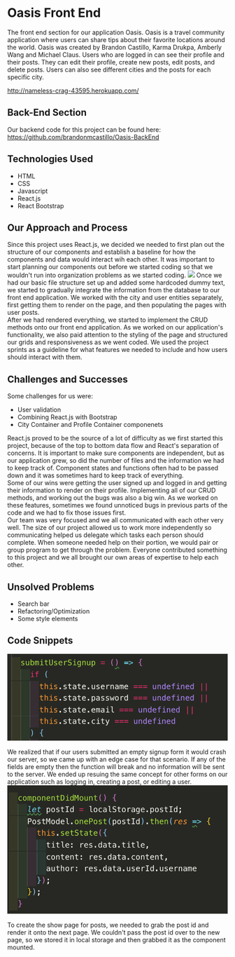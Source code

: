 # Oasis Front End
The front end section for our application Oasis. Oasis is a travel community application where users can share tips about their favorite locations around the world. Oasis was created by Brandon Castillo, Karma Drukpa, Amberly Wang and Michael Claus. Users who are logged in can see their profile and their posts. They can edit their profile, create new posts, edit posts, and delete posts. Users can also see different cities and the posts for each specific city.

http://nameless-crag-43595.herokuapp.com/

## Back-End Section
Our backend code for this project can be found here: https://github.com/brandonmcastillo/Oasis-BackEnd

## Technologies Used
- HTML
- CSS
- Javascript
- React.js
- React Bootstrap

## Our Approach and Process
Since this project uses React.js, we decided we needed to first plan out the structure of our components and establish a baseline for how the components and data would interact wih each other. It was important to start planning our components out before we started coding so that we wouldn't run into organization problems as we started coding.
![](https://trello-attachments.s3.amazonaws.com/5c7d6628351a436652f4b9ac/5c7d997c3eb06d4ec83b3b10/6460ca0200169a84858620d58d8f1289/IMG_5454_(2).jpg)
Once we had our basic file structure set up and added some hardcoded dummy text, we started to gradually integrate the information from the database to our front end application. We worked with the city and user entities separately, first getting them to render on the page, and then populating the pages with user posts.
<br />
After we had rendered everything, we started to implement the CRUD methods onto our front end application. As we worked on our application's functionality, we also paid attention to the styling of the page and structured our grids and responsiveness as we went coded. We used the project sprints as a guideline for what features we needed to include and how users should interact with them.
## Challenges and Successes
Some challenges for us were:
* User validation
* Combining React.js with Bootstrap
* City Container and Profile Container componenets

React.js proved to be the source of a lot of difficulty as we first started this project, because of the top to bottom data flow and React's separation of concerns. It is important to make sure components are independent, but as our application grew, so did the number of files and the information we had to keep track of. Component states and functions often had to be passed down and it was sometimes hard to keep track of everything.
<br />
Some of our wins were getting the user signed up and logged in and getting their information to render on their profile. Implementing all of our CRUD methods, and working out the bugs was also a big win. As we worked on these features, sometimes we found unnoticed bugs in previous parts of the code and we had to fix those issues first. 
<br />
Our team was very focused and we all communicated with each other very well. The size of our project allowed us to work more independently so communicating helped us delegate which tasks each person should complete. When someone needed help on their portion, we would pair or group program to get through the problem. Everyone contributed something to this project and we all brought our own areas of expertise to help each other.
## Unsolved Problems
* Search bar
* Refactoring/Optimization
* Some style elements

## Code Snippets
![](README_assets/edgecases-signup.png)

We realized that if our users submitted an empty signup form it would crash our server, so we came up with an edge case for that scenario. If any of the fields are empty then the function will break and no information will be sent to the server. We ended up resuing the same concept for other forms on our application such as logging in, creating a post, or editing a user.
<br />
![](README_assets/showpost-componentdidmount.png)

To create the show page for posts, we needed to grab the post id and render it onto the next page. We couldn't pass the post id over to the new page, so we stored it in local storage and then grabbed it as the component mounted.
